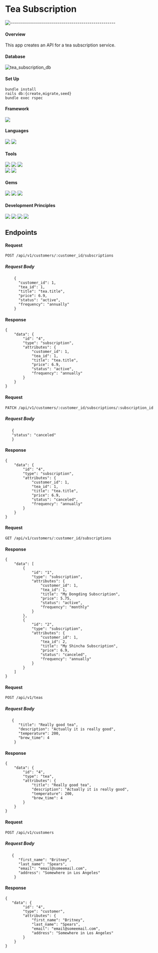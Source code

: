 # Tea Subscription
![-----------------------------------------------------](https://raw.githubusercontent.com/andreasbm/readme/master/assets/lines/rainbow.png)

#### Overview
This app creates an API for a tea subscription service. 

#### Database
![tea_subscription_db](https://user-images.githubusercontent.com/84606723/171562606-a4569eb4-55b5-4686-b7ca-079100fbf80c.png)

#### Set Up
`bundle install` <br>
`rails db:{create,migrate,seed}` <br>
`bundle exec rspec`

#### Framework
<p>
  <img src="https://img.shields.io/badge/Ruby%20On%20Rails-b81818.svg?&style=flat&logo=rubyonrails&logoColor=white" />
</p>

#### Languages
<p>
  <img src="https://img.shields.io/badge/Ruby-CC0000.svg?&style=flaste&logo=ruby&logoColor=white" />
  <img src="https://img.shields.io/badge/ActiveRecord-CC0000.svg?&style=flaste&logo=rubyonrails&logoColor=white" />
</p>

#### Tools
<p>
  <img src="https://img.shields.io/badge/Atom-66595C.svg?&style=flaste&logo=atom&logoColor=white" />  
  <img src="https://img.shields.io/badge/Git-F05032.svg?&style=flaste&logo=git&logoColor=white" />
  <img src="https://img.shields.io/badge/GitHub-181717.svg?&style=flaste&logo=github&logoColor=white" />
  </br>
  <img src="https://img.shields.io/badge/Postman-FF6E4F.svg?&style=flat&logo=postman&logoColor=white" />
  <img src="https://img.shields.io/badge/PostgreSQL-4169E1.svg?&style=flaste&logo=postgresql&logoColor=white" />
</p>

#### Gems
<p>
  <img src="https://img.shields.io/badge/rspec--rails-b81818.svg?&style=flaste&logo=rubygems&logoColor=white" />
  <img src="https://img.shields.io/badge/pry-b81818.svg?&style=flaste&logo=rubygems&logoColor=white" />  
  <img src="https://img.shields.io/badge/simplecov-b81818.svg?&style=flaste&logo=rubygems&logoColor=white" />  
</p>

#### Development Principles
<p>
  <img src="https://img.shields.io/badge/OOP-b81818.svg?&style=flaste&logo=OOP&logoColor=white" />
  <img src="https://img.shields.io/badge/TDD-b87818.svg?&style=flaste&logo=TDD&logoColor=white" />
  <img src="https://img.shields.io/badge/MVC-b8b018.svg?&style=flaste&logo=MVC&logoColor=white" />
  <img src="https://img.shields.io/badge/REST-33b818.svg?&style=flaste&logo=REST&logoColor=white" />  
</p>

## Endpoints

#### Request
`POST /api/v1/customers/:customer_id/subscriptions`
##### Request Body
```
    {
      "customer_id": 1,
      "tea_id": 1,
      "title": "tea.title",
      "price": 6.9,
      "status": "active",
      "frequency": "annually"
    }
```
#### Response
```
{
    "data": {
        "id": "4",
        "type": "subscription",
        "attributes": {
            "customer_id": 1,
            "tea_id": 1,
            "title": "tea.title",
            "price": 6.9,
            "status": "active",
            "frequency": "annually"
        }
    }
}
```

#### Request
`PATCH /api/v1/customers/:customer_id/subscriptions/:subscription_id`
##### Request Body
```
   { 
   "status": "canceled" 
   }
```
#### Response
```
{
    "data": {
        "id": "4",
        "type": "subscription",
        "attributes": {
            "customer_id": 1,
            "tea_id": 1,
            "title": "tea.title",
            "price": 6.9,
            "status": "canceled",
            "frequency": "annually"
        }
    }
}
```
#### Request
`GET /api/v1/customers/:customer_id/subscriptions`
#### Response
```
{
    "data": [
        {
            "id": "1",
            "type": "subscription",
            "attributes": {
                "customer_id": 1,
                "tea_id": 1,
                "title": "My Dongding Subscription",
                "price": 5.75,
                "status": "active",
                "frequency": "monthly"
            }
        },
        {
            "id": "2",
            "type": "subscription",
            "attributes": {
                "customer_id": 1,
                "tea_id": 2,
                "title": "My Shincha Subscription",
                "price": 6.9,
                "status": "canceled",
                "frequency": "annually"
            }
        }
    ]
}
```
#### Request
`POST /api/v1/teas`
##### Request Body
```
   {
      "title": "Really good tea",
      "description": "Actually it is really good",
      "temperature": 200,
      "brew_time": 4
    }
```
#### Response
```
{
    "data": {
        "id": "4",
        "type": "tea",
        "attributes": {
            "title": "Really good tea",
            "description": "Actually it is really good",
            "temperature": 200,
            "brew_time": 4
        }
    }
}
```
#### Request
`POST /api/v1/customers`
##### Request Body
```
   {
      "first_name": "Britney",
      "last_name": "Spears",
      "email": "email@someemail.com",
      "address": "Somewhere in Los Angeles"
    }
```
#### Response
```
{
   "data": {
        "id": "4",
        "type": "customer",
        "attributes": {
            "first_name": "Britney",
            "last_name": "Spears",
            "email": "email@someemail.com",
            "address": "Somewhere in Los Angeles"
        }
    }
}
```
